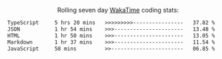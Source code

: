 <p align="center">Rolling seven day <a href="https://wakatime.com/@syrkis"/>WakaTime</a> coding stats:</p>
<!--START_SECTION:waka-->

```txt
TypeScript     5 hrs 20 mins   >>>>>>>>>----------------   37.82 %
JSON           1 hr 54 mins    >>>----------------------   13.48 %
HTML           1 hr 50 mins    >>>----------------------   13.05 %
Markdown       1 hr 37 mins    >>>----------------------   11.54 %
JavaScript     58 mins         >>-----------------------   06.85 %
```

<!--END_SECTION:waka-->
